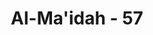 ---
title: "Al-Ma'idah - 57"
no: 57
arabic_no: ٥٧
ayah: يٰٓاَيُّهَا الَّذِيْنَ اٰمَنُوْا لَا تَتَّخِذُوا الَّذِيْنَ اتَّخَذُوْا دِيْنَكُمْ هُزُوًا وَّلَعِبًا مِّنَ الَّذِيْنَ اُوْتُوا الْكِتٰبَ مِنْ قَبْلِكُمْ وَالْكُفَّارَ اَوْلِيَاۤءَۚ وَاتَّقُوا اللّٰهَ اِنْ كُنْتُمْ مُّؤْمِنِيْنَ
translation: "Wahai orang-orang yang beriman! Janganlah kamu menjadikan pemimpinmu orang-orang yang membuat agamamu jadi bahan ejekan dan permainan, (yaitu) di antara orang-orang yang telah diberi kitab sebelummu dan orang-orang kafir (orang musyrik). Dan bertakwalah kepada Allah jika kamu orang-orang beriman."
tafsir: "Dari ayat ini dan beberapa ayat berikutnya dapat pula diketahui sebab-sebab timbulnya larangan menjadikan orang-orang kafir itu sebagai pelindung dan penolong.\n\nMenurut riwayat Ibnu Ishak dan jamaah dari Ibnu Abbas diceritakan bahwa Rifa'ah bin Zaid bin Attabut dan Suwaid Ibnu Haris, keduanya adalah orang-orang munafik yang menyatakan dirinya beragama Islam, sehingga banyak orang-orang Islam yang berteman akrab dengan mereka, maka turunlah ayat ini.\n\nAyat ini melarang orang beriman untuk menjadikan orang kafir yang suka mengejek dan mempermainkan agama Islam, untuk menjadi teman setia, pelindung dan penolong. baik orang-orang kafir asli, penyembah api, berhala dsb, maupun yang tidak asli seperti Ahli Kitab, yaitu orang-orang Yahudi dan Nasrani.\n\nSebagian ahli tafsir menerangkan antara lain sebagai berikut: Islam membedakan antara Ahli Kitab dengan orang-orang kafir musyrik Arab, yaitu memperbolehkan makan hewan sembelihan Ahli Kitab dan mengawini wanita-wanita mereka dengan syarat-syarat tertentu seperti tersebut dalam Surah al-Ma'idah/5:5, dan dilarang berdebat dengan mereka yang zalim, sebagaimana diterangkan dalam Surah al-'Ankabut. Dalam ayat ini istilah \"Ahli Kitab\" itu, adalah sebutan bagi orang-orang yang beragama Yahudi dan Nasrani, sekalipun Taurat dan lnjil yang menjadi kitab suci mereka itu telah dicampuri oleh perkataan manusia dan mereka tidak beriman kepada Al-Qur'an.221) Adapun sebutan Musyrik atau Musyrikin itu adalah untuk orang-orang kafir asli, karena mereka dari semula menyekutukan Allah, sedang orang-orang Ahli Kitab, unsur memperserikatkan Allah yang terdapat dalam pokok akidah mereka itu datang kemudian, bukan dari ajaran mereka yang asli.\n\nSelanjutnya Allah memerintahkan orang-orang mukmin untuk bertakwa dan menjauhi larangan-Nya, yaitu berteman akrab dengan orang-orang kafir baik kafir asli maupun kafir dari Ahli Kitab karena tidak ada alasan lagi bagi orang-orang yang benar-benar beriman untuk berteman akrab atau tolong menolong dengan orang-orang kafir yang mengejek dan mempermainkan agama lain"
---